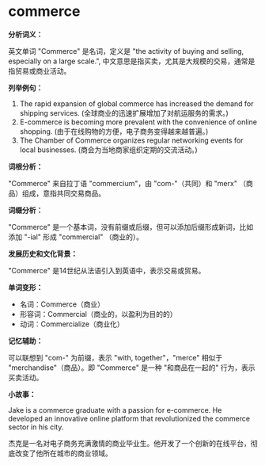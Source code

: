 # commerce

**分析词义：**

  

英文单词 "Commerce" 是名词，定义是 "the activity of buying and selling, especially on a large scale.", 中文意思是指买卖，尤其是大规模的交易，通常是指贸易或商业活动。

  

**列举例句：**

  

1.  The rapid expansion of global commerce has increased the demand for shipping services. (全球商业的迅速扩展增加了对航运服务的需求。)
2.  E-commerce is becoming more prevalent with the convenience of online shopping. (由于在线购物的方便，电子商务变得越来越普遍。)
3.  The Chamber of Commerce organizes regular networking events for local businesses. (商会为当地商家组织定期的交流活动。)

  

**词根分析：**

  

"Commerce" 来自拉丁语 "commercium"，由 "com-"（共同）和 "merx" （商品）组成，意指共同交易商品。

  

**词缀分析：**

  

"Commerce" 是一个基本词，没有前缀或后缀，但可以添加后缀形成新词，比如添加 "-ial" 形成 "commercial" （商业的）。

  

**发展历史和文化背景：**

  

"Commerce" 是14世纪从法语引入到英语中，表示交易或贸易。

  

**单词变形：**

  

*   名词：Commerce（商业）
*   形容词：Commercial（商业的，以盈利为目的的）
*   动词：Commercialize（商业化）

  

**记忆辅助：**

  

可以联想到 "com-" 为前缀，表示 "with, together"，"merce" 相似于 "merchandise"（商品）。即 "Commerce" 是一种 "和商品在一起的" 行为，表示买卖活动。

  

**小故事：**

  

Jake is a commerce graduate with a passion for e-commerce. He developed an innovative online platform that revolutionized the commerce sector in his city.

  

杰克是一名对电子商务充满激情的商业毕业生。他开发了一个创新的在线平台，彻底改变了他所在城市的商业领域。
